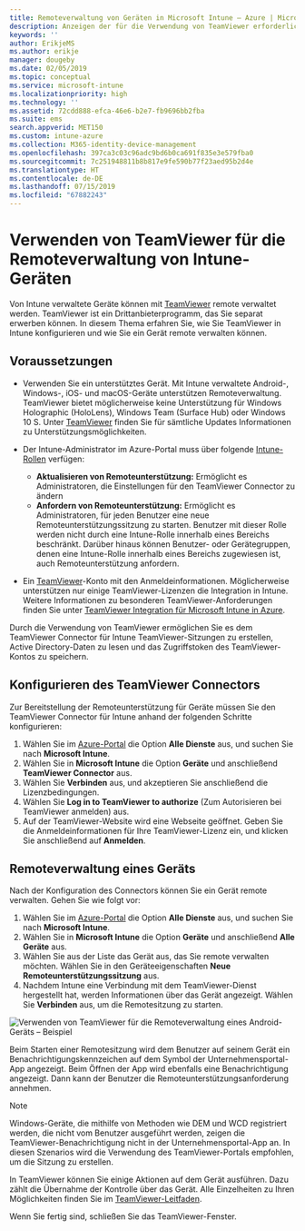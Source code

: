 ```yaml
---
title: Remoteverwaltung von Geräten in Microsoft Intune – Azure | Microsoft-Dokumentation
description: Anzeigen der für die Verwendung von TeamViewer erforderlichen Rollen, Installieren des TeamViewer Connectors und ausführliche Anleitung zur Remoteverwaltung von Geräten mit Microsoft Intune im Azure-Portal
keywords: ''
author: ErikjeMS
ms.author: erikje
manager: dougeby
ms.date: 02/05/2019
ms.topic: conceptual
ms.service: microsoft-intune
ms.localizationpriority: high
ms.technology: ''
ms.assetid: 72cdd888-efca-46e6-b2e7-fb9696bb2fba
ms.suite: ems
search.appverid: MET150
ms.custom: intune-azure
ms.collection: M365-identity-device-management
ms.openlocfilehash: 397ca3c03c96adc9bd6b0ca691f835e3e579fba0
ms.sourcegitcommit: 7c251948811b8b817e9fe590b77f23aed95b2d4e
ms.translationtype: HT
ms.contentlocale: de-DE
ms.lasthandoff: 07/15/2019
ms.locfileid: "67882243"
---
```

# <a name="use-teamviewer-to-remotely-administer-intune-devices"></a>Verwenden von TeamViewer für die Remoteverwaltung von Intune-Geräten

Von Intune verwaltete Geräte können mit [TeamViewer](https://www.teamviewer.com) remote verwaltet werden. TeamViewer ist ein Drittanbieterprogramm, das Sie separat erwerben können. In diesem Thema erfahren Sie, wie Sie TeamViewer in Intune konfigurieren und wie Sie ein Gerät remote verwalten können. 

## <a name="prerequisites"></a>Voraussetzungen

- Verwenden Sie ein unterstütztes Gerät. Mit Intune verwaltete Android-, Windows-, iOS- und macOS-Geräte unterstützen Remoteverwaltung. TeamViewer bietet möglicherweise keine Unterstützung für Windows Holographic (HoloLens), Windows Team (Surface Hub) oder Windows 10 S. Unter [TeamViewer](https://www.teamviewer.com) finden Sie für sämtliche Updates Informationen zu Unterstützungsmöglichkeiten.

- Der Intune-Administrator im Azure-Portal muss über folgende [Intune-Rollen](role-based-access-control.md) verfügen:  

  - **Aktualisieren von Remoteunterstützung:** Ermöglicht es Administratoren, die Einstellungen für den TeamViewer Connector zu ändern
  - **Anfordern von Remoteunterstützung:** Ermöglicht es Administratoren, für jeden Benutzer eine neue Remoteunterstützungssitzung zu starten. Benutzer mit dieser Rolle werden nicht durch eine Intune-Rolle innerhalb eines Bereichs beschränkt. Darüber hinaus können Benutzer- oder Gerätegruppen, denen eine Intune-Rolle innerhalb eines Bereichs zugewiesen ist, auch Remoteunterstützung anfordern. 

- Ein [TeamViewer](https://www.teamviewer.com)-Konto mit den Anmeldeinformationen. Möglicherweise unterstützen nur einige TeamViewer-Lizenzen die Integration in Intune. Weitere Informationen zu besonderen TeamViewer-Anforderungen finden Sie unter [TeamViewer Integration für Microsoft Intune in Azure](https://www.teamviewer.com/integrations/microsoft-intune/).

Durch die Verwendung von TeamViewer ermöglichen Sie es dem TeamViewer Connector für Intune TeamViewer-Sitzungen zu erstellen, Active Directory-Daten zu lesen und das Zugriffstoken des TeamViewer-Kontos zu speichern.

## <a name="configure-the-teamviewer-connector"></a>Konfigurieren des TeamViewer Connectors

Zur Bereitstellung der Remoteunterstützung für Geräte müssen Sie den TeamViewer Connector für Intune anhand der folgenden Schritte konfigurieren:

1. Wählen Sie im [Azure-Portal](https://portal.azure.com) die Option **Alle Dienste** aus, und suchen Sie nach **Microsoft Intune**.
2. Wählen Sie in **Microsoft Intune** die Option **Geräte** und anschließend **TeamViewer Connector** aus.
3. Wählen Sie **Verbinden** aus, und akzeptieren Sie anschließend die Lizenzbedingungen.
4. Wählen Sie **Log in to TeamViewer to authorize** (Zum Autorisieren bei TeamViewer anmelden) aus.
5. Auf der TeamViewer-Website wird eine Webseite geöffnet. Geben Sie die Anmeldeinformationen für Ihre TeamViewer-Lizenz ein, und klicken Sie anschließend auf **Anmelden**.

## <a name="remotely-administer-a-device"></a>Remoteverwaltung eines Geräts

Nach der Konfiguration des Connectors können Sie ein Gerät remote verwalten. Gehen Sie wie folgt vor: 

1. Wählen Sie im [Azure-Portal](https://portal.azure.com) die Option **Alle Dienste** aus, und suchen Sie nach **Microsoft Intune**.
2. Wählen Sie in **Microsoft Intune** die Option **Geräte** und anschließend **Alle Geräte** aus.
3. Wählen Sie aus der Liste das Gerät aus, das Sie remote verwalten möchten. Wählen Sie in den Geräteeigenschaften **Neue Remoteunterstützungssitzung** aus.
4. Nachdem Intune eine Verbindung mit dem TeamViewer-Dienst hergestellt hat, werden Informationen über das Gerät angezeigt. Wählen Sie **Verbinden** aus, um die Remotesitzung zu starten.

![Verwenden von TeamViewer für die Remoteverwaltung eines Android-Geräts – Beispiel](./media/android-teamviewer.png)

Beim Starten einer Remotesitzung wird dem Benutzer auf seinem Gerät ein Benachrichtigungskennzeichen auf dem Symbol der Unternehmensportal-App angezeigt. Beim Öffnen der App wird ebenfalls eine Benachrichtigung angezeigt. Dann kann der Benutzer die Remoteunterstützungsanforderung annehmen.

> [!NOTE]
> Windows-Geräte, die mithilfe von Methoden wie DEM und WCD registriert werden, die nicht vom Benutzer ausgeführt werden, zeigen die TeamViewer-Benachrichtigung nicht in der Unternehmensportal-App an. In diesen Szenarios wird die Verwendung des TeamViewer-Portals empfohlen, um die Sitzung zu erstellen.

In TeamViewer können Sie einige Aktionen auf dem Gerät ausführen. Dazu zählt die Übernahme der Kontrolle über das Gerät. Alle Einzelheiten zu Ihren Möglichkeiten finden Sie im [TeamViewer-Leitfaden](https://www.teamviewer.com/support/documents/).

Wenn Sie fertig sind, schließen Sie das TeamViewer-Fenster.
